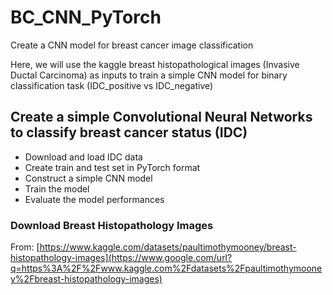 # BC_CNN_PyTorch
Create a CNN model for breast cancer image classification

Here, we will use the kaggle breast histopathological images (Invasive Ductal Carcinoma) as inputs to train a simple CNN model for binary classification task (IDC_positive vs IDC_negative)

## Create a simple Convolutional Neural Networks to classify breast cancer status (IDC)

- Download and load IDC data
- Create train and test set in PyTorch format
- Construct a simple CNN model
- Train the model
- Evaluate the model performances

### Download Breast Histopathology Images

From: [https://www.kaggle.com/datasets/paultimothymooney/breast-histopathology-images](https://www.google.com/url?q=https%3A%2F%2Fwww.kaggle.com%2Fdatasets%2Fpaultimothymooney%2Fbreast-histopathology-images)
